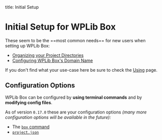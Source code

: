 title: Initial Setup

# Initial Setup for WPLib Box


These seem to be the ==most common needs== for new users when setting up WPLib Box:

- [Organizing your Project Directories](directories.md)
- [Configuring WPLib Box's Domain Name](hostname.md)

If you don't find what your use-case here be sure to check the [Using](/docs/using/) page.



## Configuration Options
WPLib Box can be configured by **using terminal commands** and by **modifying config files**.  

As of version `0.17.0` these are your configuration options _(many more configuration 
options will be available in the future):_ 

- The [`box` command](/docs/using/box-command.md)
- [`project.json`](/docs/architecture/project.json.md) 


